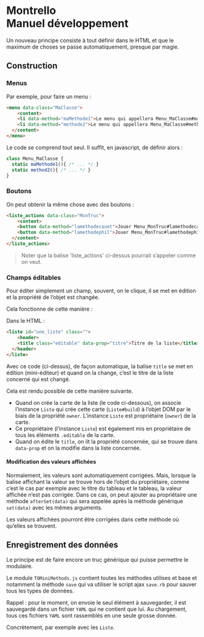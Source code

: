 # Montrello<br />Manuel développement



Un nouveau principe consiste à tout définir dans le HTML et que le maximum de choses se passe automatiquement, presque par magie.

## Construction

### Menus

Par exemple, pour faire un menu :

~~~html
<menu data-class="MaClasse">
	<content>
    <li data-method="maMethode1">Le menu qui appellera Menu_MaClasse#maMethode1</li>
    <li data-method="methode2">Le menu qui appellera Menu_MaClasse#methode2</li>
  </content>	
</menu>
~~~

Le code se comprend tout seul. Il suffit, en javascript, de définir alors :

~~~javascript
class Menu_MaClasse {
  static maMethode1(){ /* ... */ }
  static method2(){ /* ... */ }
}
~~~

### Boutons

On peut obtenir la même chose avec des boutons :

~~~html
<liste_actions data-class="MonTruc">
	<content>
    <button data-method="lamethodecauet">Jouer Menu_MonTruc#lamethodecauet</button>
    <button data-method="lamethodephil">Jouer Menu_MonTruc#lamethodephil</button>
  </content>
</liste_actions>
~~~

> Noter que la balise 'liste_actions' ci-dessus pourrait s’appeler comme on veut.



### Champs éditables

Pour éditer simplement un champ, souvent, on le clique, il se met en édition et la propriété de l’objet est changée. 

Cela fonctionne de cette manière :

Dans le HTML :

~~~html
<liste id="une_liste" class="">
	<header>
    <title class="editable" data-prop="titre">Titre de la liste</title>
  </header>
</liste>
~~~

Avec ce code (ci-dessus), de façon automatique, la balise `title` se met en édition (mini-éditeur) et quand on la change, c’est le titre de la liste concerné qui est changé.

Cela est rendu possible de cette manière suivante.

* Quand on crée la carte de la liste (le code ci-dessous), on associe l’instance `Liste` qui crée cette carte (`Liste#build`) à l’objet DOM par le biais de la propriété `owner`. L’instance `Liste` est propriétaire (`owner`) de la carte.
* Ce propriétaire (l’instance `Liste`) est également mis en propriétaire de tous les éléments `.editable` de la carte.
* Quand on édite le `title`, on lit la propriété concernée, qui se trouve dans `data-prop` et on la modifie dans la liste concernée.



#### Modification des valeurs affichées

Normalement, les valeurs sont automatiquement corrigées. Mais, lorsque la balise affichant la valeur se trouve hors de l’objet du propriétaire, comme c’est le cas par exemple avec le titre du tableau et le tableau, la valeur affichée n’est pas corrigée. Dans ce cas, on peut ajouter au propriétaire une méthode `afterSet(data)` qui sera appelée après la méthode générique `set(data)` avec les mêmes arguments.

Les valeurs affichées pourront être corrigées dans cette méthode où qu’elles se trouvent.



## Enregistrement des données

Le principe est de faire encore un truc générique qui puisse permettre le modulaire.

Le module `TOMiniMethods.js` contient toutes les méthodes utilises et base et notamment la méthode `save` qui va utiliser le script ajax `save.rb` pour sauver tous les types de données.

Rappel : pour le moment, on envoie le seul élément à sauvegarder, il est sauvegardé dans un fichier `YAML` qui ne contient que lui. Au chargement, tous ces fichiers `YAML` sont rassemblés en une seule grosse donnée.

Concrètement, par exemple avec les `Liste`.